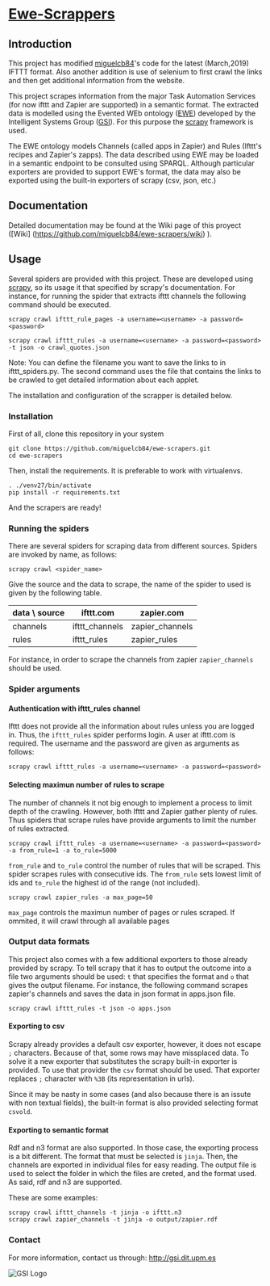 [Ewe-Scrappers](http://gsi.dit.upm.es) 
==================================

Introduction
---------------------
This project has modified [miguelcb84](https://github.com/miguelcb84/ewe-scrapers)'s code for the latest (March,2019) IFTTT format. Also another addition is use of selenium to first crawl the links and then get additional information from the website.

This project scrapes information from the major Task Automation Services (for now ifttt and Zapier are supported) in a semantic format. The extracted data is modelled using the Evented WEb ontology ([EWE]) developed by the Intelligent Systems Group ([GSI]). For this purpose the [scrapy] framework is used.  

The EWE ontology models Channels (called apps in Zapier) and Rules (Ifttt's recipes and Zapier's zapps). The data described using EWE may be loaded in a semantic endpoint to be consulted using SPARQL. Although particular exporters are provided to support EWE's format, the data may also be exported using the built-in exporters of scrapy (csv, json, etc.)

Documentation
----------------------

Detailed documentation may be found at the Wiki page of this proyect ([Wiki] (https://github.com/miguelcb84/ewe-scrapers/wiki) ).


Usage
----------------------

Several spiders are provided with this project. These are developed using [scrapy], so its usage it that specified  by scrapy's documentation. For instance, for running the spider that extracts ifttt channels the following command should be executed.

    scrapy crawl ifttt_rule_pages -a username=<username> -a password=<password> 

    scrapy crawl ifttt_rules -a username=<username> -a password=<password> -t json -o crawl_quotes.json 

Note: You can define the filename you want to save the links to in ifttt_spiders.py. The second command uses the file that contains the links to be crawled to get detailed information about each applet.
  
The installation and configuration of the scrapper is detailed below.

### Installation

First of all, clone this repository in your system

    git clone https://github.com/miguelcb84/ewe-scrapers.git
    cd ewe-scrapers

Then, install the requirements. It is preferable to work with virtualenvs. 

    . ./venv27/bin/activate
    pip install -r requirements.txt

And the scrapers are ready!

### Running the spiders

There are several spiders for scraping data from different sources. Spiders are invoked by name, as follows:

    scrapy crawl <spider_name>

Give the source and the data to scrape, the name of the spider to used is given by the following table.
    
| data \ source | ifttt.com      | zapier.com      |
|---------------|----------------|-----------------|
| channels      | ifttt_channels | zapier_channels |
| rules         | ifttt_rules    | zapier_rules    |

For instance, in order to scrape the channels from zapier `zapier_channels` should be used.

### Spider arguments

#### Authentication with ifttt_rules channel

Ifttt does not provide all the information about rules unless you are logged in. Thus, the `ifttt_rules` spider performs login. A user at ifttt.com is required. The username and the password are given as arguments as follows:

    scrapy crawl ifttt_rules -a username=<username> -a password=<password>

#### Selecting maximun number of rules to scrape

The number of channels it not big enough to implement a process to limit depth of the crawling. However, both Ifttt and Zapier gather plenty of rules. Thus spiders that scrape rules have provide arguments to limit the number of rules extracted.

    scrapy crawl ifttt_rules -a username=<username> -a password=<password> -a from_rule=1 -a to_rule=5000

`from_rule` and `to_rule` control the number of rules that will be scraped. This spider scrapes rules with consecutive ids. The `from_rule` sets lowest limit of ids and `to_rule` the highest id of the range (not included).

    scrapy crawl zapier_rules -a max_page=50

`max_page` controls the maximun number of pages or rules scraped. If ommited, it will crawl through all available pages
    

### Output data formats

This project also comes with a few additional exporters to those already provided by scrapy. To tell scrapy that it has to output the outcome into a file two arguments should be used: `t` that specifies the format and `o` that gives the output filename. For instance, the following command scrapes zapier's channels and saves the data in json format in apps.json file.

    scrapy crawl ifttt_rules -t json -o apps.json

#### Exporting to csv

Scrapy already provides a default csv exporter, however, it does not escape `;` characters. Because of that, some rows may have missplaced data. To solve it a new exporter that substitutes the scrapy built-in exporter is provided. To use that provider the `csv` format should be used. That exporter replaces `;` character with `%3B` (its representation in urls).

Since it may be nasty in some cases (and also because there is an issute with non textual fields), the built-in format is also provided selecting format `csvold`.

#### Exporting to semantic format

Rdf and n3 format are also supported. In those case, the exporting process is a bit different. The format that must be selected is `jinja`. Then, the channels are exported in individual files for easy reading. The output file is used to select the folder in which the files are creted, and the format used. As said, rdf and n3 are supported. 

These are some examples:

    scrapy crawl ifttt_channels -t jinja -o ifttt.n3
    scrapy crawl zapier_channels -t jinja -o output/zapier.rdf


### Contact

For more information, contact us through: http://gsi.dit.upm.es

![GSI Logo](http://gsi.dit.upm.es/templates/jgsi/images/logo.png)

[EWE]: http://www.gsi.dit.upm.es/ontologies/ewe/
[GSI]: http://gsi.dit.upm.es
[scrapy]: http://scrapy.org/
